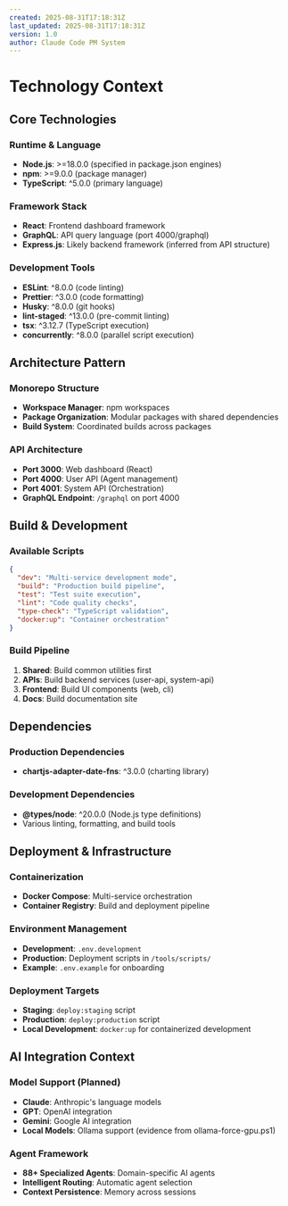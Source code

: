 ```yaml
---
created: 2025-08-31T17:18:31Z
last_updated: 2025-08-31T17:18:31Z
version: 1.0
author: Claude Code PM System
---
```


# Technology Context

## Core Technologies

### Runtime & Language
- **Node.js**: >=18.0.0 (specified in package.json engines)
- **npm**: >=9.0.0 (package manager)
- **TypeScript**: ^5.0.0 (primary language)

### Framework Stack
- **React**: Frontend dashboard framework
- **GraphQL**: API query language (port 4000/graphql)
- **Express.js**: Likely backend framework (inferred from API structure)

### Development Tools
- **ESLint**: ^8.0.0 (code linting)
- **Prettier**: ^3.0.0 (code formatting)
- **Husky**: ^8.0.0 (git hooks)
- **lint-staged**: ^13.0.0 (pre-commit linting)
- **tsx**: ^3.12.7 (TypeScript execution)
- **concurrently**: ^8.0.0 (parallel script execution)

## Architecture Pattern

### Monorepo Structure
- **Workspace Manager**: npm workspaces
- **Package Organization**: Modular packages with shared dependencies
- **Build System**: Coordinated builds across packages

### API Architecture
- **Port 3000**: Web dashboard (React)
- **Port 4000**: User API (Agent management)
- **Port 4001**: System API (Orchestration)
- **GraphQL Endpoint**: `/graphql` on port 4000

## Build & Development

### Available Scripts
```json
{
  "dev": "Multi-service development mode",
  "build": "Production build pipeline",
  "test": "Test suite execution",
  "lint": "Code quality checks",
  "type-check": "TypeScript validation",
  "docker:up": "Container orchestration"
}
```

### Build Pipeline
1. **Shared**: Build common utilities first
2. **APIs**: Build backend services (user-api, system-api)
3. **Frontend**: Build UI components (web, cli)
4. **Docs**: Build documentation site

## Dependencies

### Production Dependencies
- **chartjs-adapter-date-fns**: ^3.0.0 (charting library)

### Development Dependencies
- **@types/node**: ^20.0.0 (Node.js type definitions)
- Various linting, formatting, and build tools

## Deployment & Infrastructure

### Containerization
- **Docker Compose**: Multi-service orchestration
- **Container Registry**: Build and deployment pipeline

### Environment Management
- **Development**: `.env.development`
- **Production**: Deployment scripts in `/tools/scripts/`
- **Example**: `.env.example` for onboarding

### Deployment Targets
- **Staging**: `deploy:staging` script
- **Production**: `deploy:production` script
- **Local Development**: `docker:up` for containerized development

## AI Integration Context

### Model Support (Planned)
- **Claude**: Anthropic's language models
- **GPT**: OpenAI integration
- **Gemini**: Google AI integration
- **Local Models**: Ollama support (evidence from ollama-force-gpu.ps1)

### Agent Framework
- **88+ Specialized Agents**: Domain-specific AI agents
- **Intelligent Routing**: Automatic agent selection
- **Context Persistence**: Memory across sessions